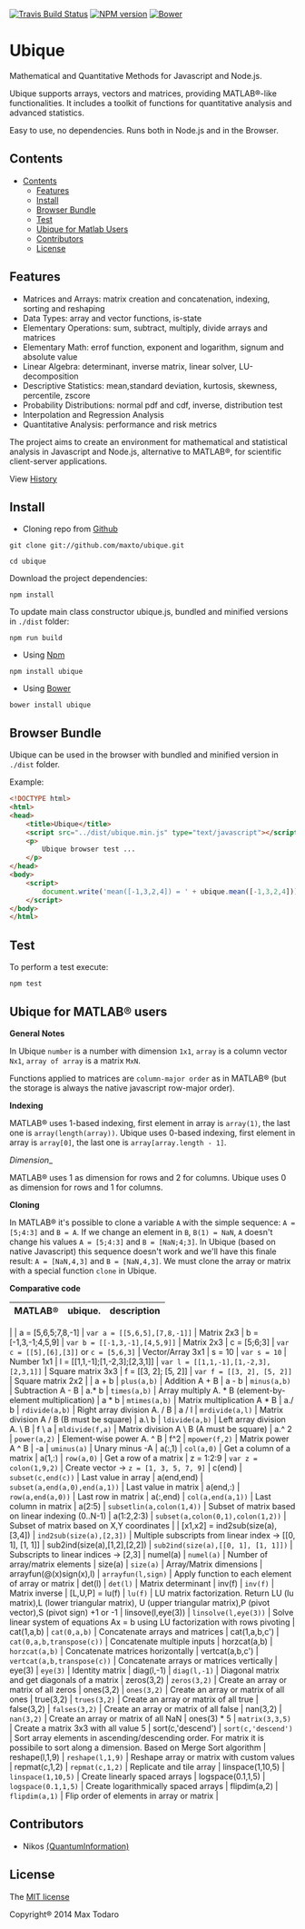 [![Travis Build Status](https://travis-ci.org/maxto/ubique.svg?style=flat)](https://travis-ci.org/maxto/ubique)
[![NPM version](http://img.shields.io/npm/v/ubique.svg?style=flat)](https://www.npmjs.com/package/ubique)
[![Bower](https://img.shields.io/bower/v/bootstrap.svg?style=flat)](http://bower.io/search/?q=ubique)

# Ubique

Mathematical and Quantitative Methods for Javascript and Node.js.

Ubique supports arrays, vectors and matrices, providing MATLAB®-like functionalities.
It includes a toolkit of functions for quantitative analysis and advanced statistics. 

Easy to use, no dependencies. Runs both in Node.js and in the Browser.

## Contents

* [Contents](#contents)
    * [Features](#features)
    * [Install](#install)
    * [Browser Bundle](#browser-bundle)
    * [Test](#test)
    * [Ubique for Matlab Users](#ubique-for-matlab-users)
    * [Contributors](#contributors)
    * [License](#license)

## Features

- Matrices and Arrays: matrix creation and concatenation, indexing, sorting and reshaping
- Data Types: array and vector functions, is-state
- Elementary Operations: sum, subtract, multiply, divide arrays and matrices 
- Elementary Math: errof function, exponent and logarithm, signum and absolute value
- Linear Algebra: determinant, inverse matrix, linear solver, LU-decomposition
- Descriptive Statistics: mean,standard deviation, kurtosis, skewness, percentile, zscore
- Probability Distributions: normal pdf and cdf, inverse, distribution test
- Interpolation and Regression Analysis
- Quantitative Analysis: performance and risk metrics

The project aims to create an environment for mathematical and statistical analysis in Javascript and Node.js, alternative to MATLAB®, for scientific client-server applications.

View [History](HISTORY.md) 

## Install

- Cloning repo from [Github](https://github.com/)

```
git clone git://github.com/maxto/ubique.git

cd ubique
```

Download the project dependencies:

```
npm install
```

To update main class constructor ubique.js, bundled and minified versions in `./dist` folder:

```
npm run build
```

- Using [Npm](https://www.npmjs.org)

```
npm install ubique
```

- Using [Bower](http://bower.io/)


```
bower install ubique
```

## Browser Bundle

Ubique can be used in the browser with bundled and minified version in `./dist` folder.

Example:

```html
<!DOCTYPE html>
<html>
<head>
	<title>Ubique</title>
	<script src="../dist/ubique.min.js" type="text/javascript"></script>
	<p>
		Ubique browser test ...
	</p>
</head>
<body>
	<script>
		document.write('mean([-1,3,2,4]) = ' + ubique.mean([-1,3,2,4])); // 2
	</script>
</body>
</html>
```

## Test

To perform a test execute:

```
npm test
```

## Ubique for MATLAB® users

__General Notes__

In Ubique `number` is a number with dimension `1x1`, `array` is a column vector `Nx1`, `array of array` is a matrix `MxN`.

Functions applied to matrices are `column-major order` as in MATLAB® (but the storage is always the native javascript row-major order).

__Indexing__

MATLAB® uses 1-based indexing, first element in array is `array(1)`, the last one is `array(length(array))`.
Ubique uses 0-based indexing, first element in array is `array[0]`, the last one is `array[array.length - 1]`.

_Dimension__

MATLAB® uses 1 as dimension for rows and 2 for columns.
Ubique uses 0 as dimension for rows and 1 for columns.

__Cloning__

In MATLAB® it's possible to clone a variable `A` with the simple sequence: `A = [5;4:3]` and `B = A`. If we change an element in `B`, `B(1) = NaN`, `A` doesn't change his values
`A = [5;4:3]` and `B = [NaN;4;3]`.
In Ubique (based on native Javascript) this sequence doesn't work and we'll have this finale result: `A = [NaN,4,3]` and `B = [NaN,4,3]`. We must clone the array or matrix with a 
special function `clone` in Ubique. 

__Comparative code__

|MATLAB®| ubique.| description|
|----- |--------|------|
|
| a = [5,6,5;7,8,-1] | `var a = [[5,6,5],[7,8,-1]]` | Matrix 2x3
| b = [-1,3,-1;4,5,9] | `var b = [[-1,3,-1],[4,5,9]]` | Matrix 2x3
| c = [5;6;3] | `var c = [[5],[6],[3]]` or `c = [5,6,3]` | Vector/Array 3x1 
| s = 10 | `var s = 10` | Number 1x1
| l = [[1,1,-1];[1,-2,3];[2,3,1]] | `var l = [[1,1,-1],[1,-2,3],[2,3,1]]` | Square matrix 3x3
| f = [[3, 2]; [5, 2]] | `var f = [[3, 2], [5, 2]]` | Square matrix 2x2
|
| a + b | `plus(a,b)` | Addition A + B
| a - b | `minus(a,b)` | Subtraction A - B
| a.* b | `times(a,b)` | Array multiply A. * B (element-by-element multiplication)
| a * b | `mtimes(a,b)` | Matrix multiplication A * B
| a./ b | `rdivide(a,b)` | Right array division A. / B
| a / l | `mrdivide(a,l)` | Matrix division A / B (B must be square)
| a.\ b | `ldivide(a,b)` | Left array division A. \ B
| f \ a | `mldivide(f,a)` | Matrix division A \ B (A must be square)
| a.^ 2 | `power(a,2)` | Element-wise power A. ^ B
| f^2 | `mpower(f,2)` | Matrix power A ^ B
| -a | `uminus(a)` | Unary minus -A
| a(:,1) | `col(a,0)` | Get a column of a matrix
| a(1,:) | `row(a,0)` | Get a row of a matrix
| z = 1:2:9 | `var z = colon(1,9,2)` | Create vector -> `z = [1, 3, 5, 7, 9]`
| c(end) | `subset(c,end(c))` | Last value in array
| a(end,end) | `subset(a,end(a,0),end(a,1))` | Last value in matrix
| a(end,:) | `row(a,end(a,0))` | Last row in matrix
| a(:,end) | `col(a,end(a,1))` | Last column in matrix
| a(2:5) | `subsetlin(a,colon(1,4))` | Subset of matrix based on linear indexing (0..N-1)
| a(1:2,2:3) | `subset(a,colon(0,1),colon(1,2))` | Subset of matrix based on X,Y coordinates
|
| [x1,x2] = ind2sub(size(a),[3,4]) | `ind2sub(size(a),[2,3])` | Multiple subscripts from linear index -> [[0, 1], [1, 1]]
| sub2ind(size(a),[1,2],[2,2]) | `sub2ind(size(a),[[0, 1], [1, 1]])` | Subscripts to linear indices -> [2,3]
| numel(a) | `numel(a)` | Number of array/matrix elements
| size(a) | `size(a)` | Array/Matrix dimensions
| arrayfun(@(x)sign(x),l) | `arrayfun(l,sign)` | Apply function to each element of array or matrix
| det(l) | `det(l)` | Matrix determinant
| inv(f) | `inv(f)` | Matrix inverse
| [L,U,P] = lu(f) | `lu(f)` | LU matrix factorization. Return LU (lu matrix),L (lower triangular matrix), U (upper triangular matrix),P (pivot vector),S (pivot sign) +1 or -1
| linsove(l,eye(3)) | `linsolve(l,eye(3))` | Solve linear system of equations Ax = b using LU factorization with rows pivoting
| cat(1,a,b) | `cat(0,a,b)` |  Concatenate arrays and matrices
| cat(1,a,b,c') | `cat(0,a,b,transpose(c))` | Concatenate multiple inputs
| horzcat(a,b) | `horzcat(a,b)` | Concatenate matrices horizontally
| vertcat(a,b,c') | `vertcat(a,b,transpose(c))` | Concatenate arrays or matrices vertically
| eye(3) | `eye(3)` | Identity matrix
| diag(l,-1) | `diag(l,-1)` | Diagonal matrix and get diagonals of a matrix
| zeros(3,2) | `zeros(3,2)` | Create an array or matrix of all zeros
| ones(3,2) | `ones(3,2)` | Create an array or matrix of all ones
| true(3,2) | `trues(3,2)` | Create an array or matrix of all true
| false(3,2) | `falses(3,2)` | Create an array or matrix of all false
| nan(3,2) | `nan(3,2)` | Create an array or matrix of all NaN
| ones(3) * 5 | `matrix(3,3,5)` | Create a matrix 3x3 with all value 5
| sort(c,'descend') | `sort(c,'descend')` | Sort array elements in ascending/descending order. For matrix it is possibile to sort along a dimension. Based on Merge Sort algorithm
| reshape(l,1,9) | `reshape(l,1,9)` | Reshape array or matrix with custom values
| repmat(c,1,2) | `repmat(c,1,2)` | Replicate and tile array
| linspace(1,10,5) | `linspace(1,10,5)` | Create linearly spaced arrays
| logspace(0.1,1,5) | `logspace(0.1,1,5)` | Create logarithmically spaced arrays
| flipdim(a,2) | `flipdim(a,1)` | Flip order of elements in array or matrix 
|

## Contributors

- Nikos [(QuantumInformation)](https://github.com/QuantumInformation)

## License

The [MIT license](LICENSE)

Copyright® 2014 Max Todaro







